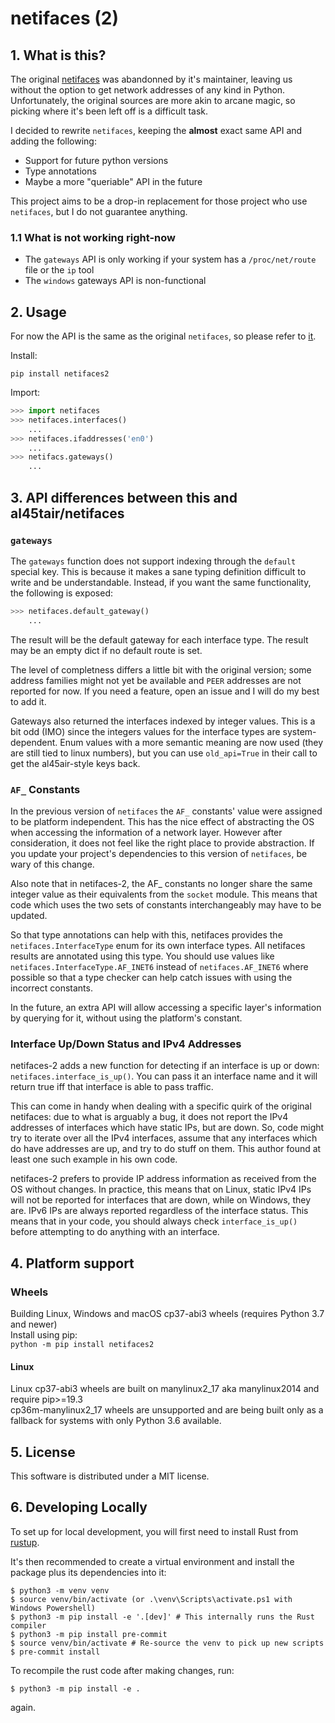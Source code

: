 # netifaces (2)

## 1. What is this?

The original [netifaces](https://github.com/al45tair/netifaces) was abandonned by it's maintainer,
leaving us without the option to get network addresses of any kind in Python. Unfortunately, the
original sources are more akin to arcane magic, so picking where it's been left off is a difficult
task.

I decided to rewrite `netifaces`, keeping the **almost** exact same API and adding the following:

- Support for future python versions
- Type annotations
- Maybe a more "queriable" API in the future

This project aims to be a drop-in replacement for those project who use `netifaces`, but I do not
guarantee anything.


### 1.1 What is not working **right-now**

- The `gateways` API is only working if your system has a `/proc/net/route` file or the `ip` tool
- The `windows` gateways API is non-functional

## 2. Usage

For now the API is the same as the original `netifaces`, so please refer to [it](https://github.com/al45tair/netifaces).

Install:
```shell
pip install netifaces2
```

Import:
```python
>>> import netifaces
>>> netifaces.interfaces()  
    ...
>>> netifaces.ifaddresses('en0')
    ...
>>> netifacs.gateways()
    ...
```

## 3. API differences between this and al45tair/netifaces

### `gateways`

The `gateways` function does not support indexing through the `default` special key. This is because it makes a
sane typing definition difficult to write and be understandable. Instead, if you want the same functionality,
the following is exposed:

```python
>>> netifaces.default_gateway()
    ...
```

The result will be the default gateway for each interface type. The result may
be an empty dict if no default route is set.

The level of completness differs a little bit with the original version; some
address families might not yet be available and `PEER` addresses are not
reported for now. If you need a feature, open an issue and I will do my best to
add it.

Gateways also returned the interfaces indexed by integer values. This is a bit
odd (IMO) since the integers values for the interface types are
system-dependent. Enum values with a more semantic meaning are now used (they
        are still tied to linux numbers), but you can use `old_api=True` in
their call to get the al45air-style keys back.

### `AF_` Constants

In the previous version of `netifaces` the `AF_` constants' value were assigned
to be platform independent. This has the nice effect of abstracting the OS when
accessing the information of a network layer. However after consideration, it
does not feel like the right place to provide abstraction. If you update your
project's dependencies to this version of `netifaces`, be wary of this change.

Also note that in netifaces-2, the AF_ constants no longer share the same integer value
as their equivalents from the `socket` module.  This means that code which uses the
two sets of constants interchangeably may have to be updated.

So that type annotations can help with this, netifaces provides the `netifaces.InterfaceType`
enum for its own interface types.  All netifaces results are annotated using this type.
You should use values like `netifaces.InterfaceType.AF_INET6` instead of `netifaces.AF_INET6`
where possible so that a type checker can help catch issues with using the incorrect constants.

In the future, an extra API will allow accessing a specific layer's information
by querying for it, without using the platform's constant.

### Interface Up/Down Status and IPv4 Addresses

netifaces-2 adds a new function for detecting if an interface is up or down: `netifaces.interface_is_up()`.  You can pass it an interface name and it will return true iff that interface is able to pass traffic.

This can come in handy when dealing with a specific quirk of the original netifaces: due to what is arguably a bug, it does not report the IPv4 addresses of interfaces which have static IPs, but are down.  So, code might try to iterate over all the IPv4 interfaces, assume that any interfaces which do have addresses are up, and try to do stuff on them.  This author found at least one such example in his own code.

netifaces-2 prefers to provide IP address information as received from the OS without changes.  In practice, this means that on Linux, static IPv4 IPs will not be reported for interfaces that are down, while on Windows, they are.   IPv6 IPs are always reported regardless of the interface status.  This means that in your code, you should always check `interface_is_up()` before attempting to do anything with an interface.

## 4. Platform support

### Wheels
Building Linux, Windows and macOS cp37-abi3 wheels (requires Python 3.7 and newer)  
Install using pip:  
`python -m pip install netifaces2`

#### Linux  
Linux cp37-abi3 wheels are built on manylinux2_17 aka manylinux2014 and require pip>=19.3  
cp36m-manylinux2_17 wheels are unsupported and are being built only as a fallback
for systems with only Python 3.6 available.

## 5. License

This software is distributed under a MIT license.

## 6. Developing Locally

To set up for local development, you will first need to install Rust from [rustup](https://rustup.rs/).

It's then recommended to create a virtual environment and install the package plus its dependencies into it:
```
$ python3 -m venv venv
$ source venv/bin/activate (or .\venv\Scripts\activate.ps1 with Windows Powershell)
$ python3 -m pip install -e '.[dev]' # This internally runs the Rust compiler
$ python3 -m pip install pre-commit
$ source venv/bin/activate # Re-source the venv to pick up new scripts
$ pre-commit install
```

To recompile the rust code after making changes, run:
```
$ python3 -m pip install -e .
```
again.
